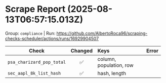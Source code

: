 # Scrape Report (2025-08-13T06:57:15.013Z)

Group: `compliance`  |  Run: https://github.com/AlbertoRoca96/scraping-checks-scheduler/actions/runs/16929904507

| Check | Changed | Keys | Error |
|---|:---:|:--|:--|
| `psa_charizard_pop_total` | ✅ | column, population, row |  |
| `sec_aapl_8k_list_hash` | ✅ | hash, length |  |
